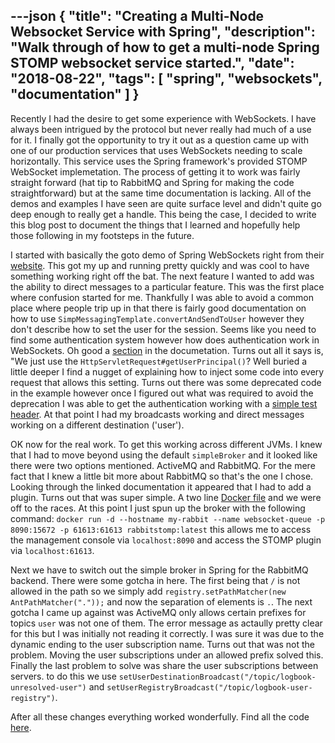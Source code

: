 ---json
{
  "title": "Creating a Multi-Node Websocket Service with Spring",
  "description": "Walk through of how to get a multi-node Spring STOMP websocket service started.",
  "date": "2018-08-22",
  "tags": [
    "spring",
    "websockets",
    "documentation"
  ]
}
---

Recently I had the desire to get some experience with WebSockets. I have always been intrigued by the protocol but never really had much of a use for it. I finally got the opportunity to try it out as a question came up with one of our production services that uses WebSockets needing to scale horizontally. This service uses the Spring framework's provided STOMP WebSocket implemetation. The process of getting it to work was fairly straight forward (hat tip to RabbitMQ and Spring for making the code straightforward) but at the same time documentation is lacking. All of the demos and examples I have seen are quite surface level and didn't quite go deep enough to really get a handle. This being the case, I decided to write this blog post to document the things that I learned and hopefully help those following in my footsteps in the future. 

I started with basically the goto demo of Spring WebSockets right from their [website](https://spring.io/guides/gs/messaging-stomp-websocket/). This got my up and running pretty quickly and was cool to have something working right off the bat. The next feature I wanted to add was the ability to direct messages to a particular feature. This was the first place where confusion started for me. Thankfully I was able to avoid a common place where people trip up in that there is fairly good documentation on how to use `SimpMessagingTemplate.convertAndSendToUser` however they don't describe how to set the user for the session. Seems like you need to find some authentication system however how does authentication work in WebSockets. Oh good a [section](https://docs.spring.io/spring/docs/5.0.0.BUILD-SNAPSHOT/spring-framework-reference/html/websocket.html#websocket-stomp-authentication) in the documetation. Turns out all it says is, "We just use the `HttpServletRequest#getUserPrincipal()`? Well buried a little deeper I find a nugget of explaining how to inject some code into every request that allows this setting. Turns out there was some deprecated code in the example however once I figured out what was required to avoid the deprecation I was able to get the authentication working with a [simple test header](https://github.com/kylec32/websocket-playground/blob/master/src/main/java/tk/kylecarter/websockets/WebSocketConfig.java#L62). At that point I had my broadcasts working and direct messages working on a different destination ('user').

OK now for the real work. To get this working across different JVMs. I knew that I had to move beyond using the default `simpleBroker` and it looked like there were two options mentioned. ActiveMQ and RabbitMQ. For the mere fact that I knew a little bit more about RabbitMQ so that's the one I chose. Looking through the linked documentation it appeared that I had to add a plugin. Turns out that was super simple. A two line [Docker file](https://github.com/kylec32/websocket-playground/blob/master/Dockerfile) and we were off to the races. At this point I just spun up the broker with the following command: `docker run -d --hostname my-rabbit --name websocket-queue -p 8090:15672 -p 61613:61613 rabbitstomp:latest` this allows me to access the management console via `localhost:8090` and access the STOMP plugin via `localhost:61613`. 

Next we have to switch out the simple broker in Spring for the RabbitMQ backend. There were some gotcha in here. The first being that `/` is not allowed in the path so we simply add `registry.setPathMatcher(new AntPathMatcher("."));` and now the separation of elements is `.`. The next gotcha I came up against was ActiveMQ only allows certain prefixes for topics `user` was not one of them. The error message as actaully pretty clear for this but I was initially not reading it correctly. I was sure it was due to the dynamic ending to the user subscription name. Turns out that was not the problem. Moving the user subscriptions under an allowed prefix solved this. Finally the last problem to solve was share the user subscriptions between servers. to do this we use `setUserDestinationBroadcast("/topic/logbook-unresolved-user")` and `setUserRegistryBroadcast("/topic/logbook-user-registry")`.

After all these changes everything worked wonderfully. Find all the code [here](https://github.com/kylec32/websocket-playground).